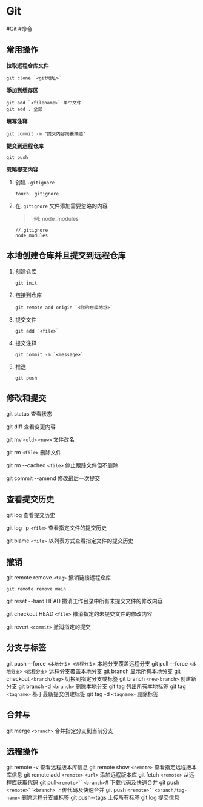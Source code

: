 # Git

#Git #命令

## 常用操作

**拉取远程仓库文件**

```git
git clone `<git地址>`
```

**添加到缓存区**

```git
git add `<filename>` 单个文件
git add . 全部
```

**填写注释**

```git
git commit -m "提交内容简要描述"
```

**提交到远程仓库**

```git
git push
```

**忽略提交内容**

1. 创建 `.gitignore`

   ```shell
   touch .gitignore
   ```

2. 在`.gitignore` 文件添加需要忽略的内容
   
   >` 例: node_modules
      
      ```
      //.gitignore 
      node_modules
      ```

## 本地创建仓库并且提交到远程仓库

1. 创建仓库

   ```git
   git init
   ```

2. 链接到仓库

   ```git
   git remote add origin `<你的仓库地址>`
   ```

3. 提交文件
   ```git
   git add `<file>`
   ```

4. 提交注释
   ```git
   git commit -m `<message>`
   ```

5. 推送
   ```git
   git push
   ```

## 修改和提交

git status 查看状态

git diff   查看变更内容

git mv `<old>` `<new>` 文件改名

git rm `<file>`      删除文件

git rm --cached `<file>`  停止跟踪文件但不删除

git commit --amend  修改最后一次提交

## 查看提交历史
git log             查看提交历史

git log -p `<file>`   查看指定文件的提交历史

git blame `<file>`    以列表方式查看指定文件的提交历史

## 撤销

git remote remove `<tag>`        撤销链接远程仓库
```git
git remote remove main
```

git reset --hard HEAD 撒消工作目录中所有未提交文件的修改内容

git checkout HEAD `<file>` 撤消指定的未提交文件的修改内容

git revert `<commit>`   撤消指定的提交

## 分支与标签

git push --force `<本地分支>` `<远程分支>` 本地分支覆盖远程分支
git pull --force `<本地分支>` `<远程分支>` 远程分支覆盖本地分支
git branch                        显示所有本地分支
git checkout `<branch/tag>`          切换到指定分支或标签
git branch `<new-branch>`            创建新分支
git branch -d `<branch>`            删除本地分支
git tag                          列出所有本地标签
git tag `<tagname>`                 基于最新提交创建标签
git tag -d `<tagname>`              删除标签

## 合并与

git merge `<branch>`     合并指定分支到当前分支

## 远程操作

git remote -v        查看远程版本库信息
git remote show `<remote>`   查看指定远程版本库信息
git remote add `<remote>` `<url>`  添加远程版本库
git fetch `<remote>`      从远程库获取代码
git pull`<remote>``<branch>`#    下载代码及快速合并
git push `<remote>``<branch>`    上传代码及快速合并
git push `<remote>``<branch/tag-name>` 删除远程分支或标签
git push--tags       上传所有标签
git log                            提交信息
